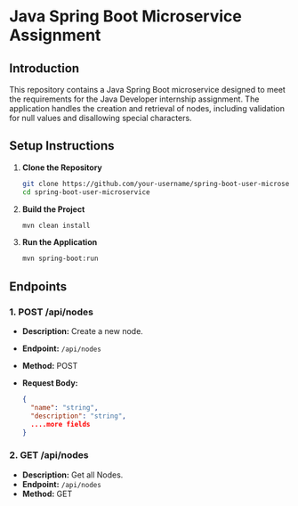 # Java Spring Boot Microservice Assignment

## Introduction

This repository contains a Java Spring Boot microservice designed to meet the requirements for the Java Developer internship assignment. The application handles the creation and retrieval of nodes, including validation for null values and disallowing special characters.

## Setup Instructions

1. **Clone the Repository**

   ```bash
   git clone https://github.com/your-username/spring-boot-user-microservice.git
   cd spring-boot-user-microservice
2. **Build the Project**

   ```bash
   mvn clean install
2. **Run the Application**

   ```bash
   mvn spring-boot:run


## Endpoints

### 1. POST /api/nodes

- **Description:** Create a new node.
- **Endpoint:** `/api/nodes`
- **Method:** POST
- **Request Body:**

  ```json
  {
    "name": "string",
    "description": "string",
    ....more fields
  }

### 2. GET /api/nodes

- **Description:** Get all Nodes.
- **Endpoint:** `/api/nodes`
- **Method:** GET
